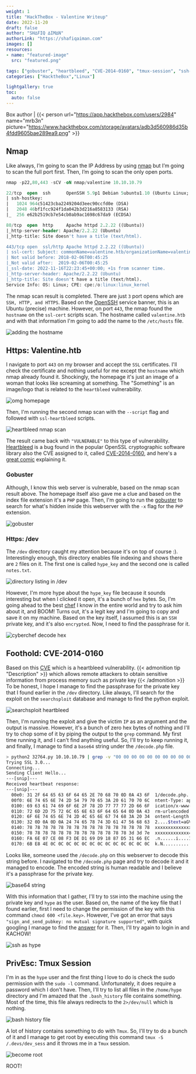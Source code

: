 ```yaml
---
weight: 1
title: "HackTheBox - Valentine Writeup"
date: 2022-11-20
draft: false
author: "SH∆FIQ ∆IM∆N"
authorLink: "https://shafiqaiman.com"
images: []
resources:
- name: "featured-image"
  src: "featured.png"

tags: ["gobuster", "heartbleed", "CVE-2014-0160", "tmux-session", "ssh-no-mutual-signature-supported"]
categories: ["HacktheBox","Linux"]

lightgallery: true
toc:
  auto: false
---
```


Box author | {{< person url="https://app.hackthebox.com/users/2984" name="mrb3n" picture="https://www.hackthebox.com/storage/avatars/adb3d560986d35b4fdd9605bae289ea9.png" >}}

<!--more-->

## Nmap
Like always, I’m going to scan the IP Address by using [nmap](https://nmap.org/) but I’m going to scan the full port first. Then, I’m going to scan the only open ports.

```sql
nmap -p22,80,443 -sCV -oN nmap/valentine 10.10.10.79

22/tcp  open  ssh      OpenSSH 5.9p1 Debian 5ubuntu1.10 (Ubuntu Linux; protocol 2.0)
| ssh-hostkey: 
|   1024 964c51423cba2249204d3eec90ccfd0e (DSA)
|   2048 46bf1fcc924f1da042b3d216a8583133 (RSA)
|_  256 e62b2519cb7e54cb0ab9ac1698c67da9 (ECDSA)

80/tcp  open  http     Apache httpd 2.2.22 ((Ubuntu))
|_http-server-header: Apache/2.2.22 (Ubuntu)
|_http-title: Site doesn't have a title (text/html).

443/tcp open  ssl/http Apache httpd 2.2.22 ((Ubuntu))
| ssl-cert: Subject: commonName=valentine.htb/organizationName=valentine.htb/stateOrProvinceName=FL/countryName=US
| Not valid before: 2018-02-06T00:45:25
|_Not valid after:  2019-02-06T00:45:25
|_ssl-date: 2022-11-16T22:23:45+00:00; +1s from scanner time.
|_http-server-header: Apache/2.2.22 (Ubuntu)
|_http-title: Site doesn't have a title (text/html).
Service Info: OS: Linux; CPE: cpe:/o:linux:linux_kernel
```

The nmap scan result is completed. There are just `3` port opens which are `SSH, HTTP, and HTTPS`. Based on the [OpenSSH](https://launchpad.net/ubuntu/+source/openssh/1:5.9p1-5ubuntu1.10) service banner, this is an Ubuntu (precise) machine. However, on port `443`, the nmap found the `hostname` on the `ssl-cert` scripts scan. The hostname called `valentine.htb` and with that information I'm going to add the name to the `/etc/hosts` file.

![adding the hostname](adding-the-hostname-in-etc-hosts-file.png "adding the hostname")

## Https: Valentine.htb
I navigate to port `443` on my browser and accept the `SSL` certificates. I'll check the certificate and nothing useful for me except the `hostname` which nmap already found it. Shockingly, the homepage it's just an image of a woman that looks like screaming at something. The "Something" is an image/logo that is related to the `heartbleed` vulnerability. 

![omg homepage](omg-home-page.png "omg homepage")

Then, I'm running the second nmap scan with the `--script` flag and followed with `ssl-heartbleed` scripts. 

![heartbleed nmap scan](nmap-scan-heartbleed-scripts.png "heartbleed nmap scan")

The result came back with `"VULNERABLE"` to this type of vulnerability. [Heartbleed](https://heartbleed.com/) is a bug found in the popular OpenSSL cryptographic software library also the CVE assigned to it, called [CVE-2014-0160](https://nvd.nist.gov/vuln/detail/cve-2014-0160), and here's a [great comic](https://xkcd.com/1354/) explaining it.

### Gobuster
Although, I know this web server is vulnerable, based on the nmap scan result above. The homepage itself also gave me a clue and based on the index file extension it's a `PHP` page. Then, I'm going to run the [gobuster](https://github.com/OJ/gobuster) to search for what's hidden inside this webserver with the `-x` flag for the `PHP` extension.

![gobuster](gobuster-scan-result.png "gobuster")

### Https: /dev
The `/dev` directory caught my attention because it's on top of course :). Interestingly enough, this directory enables file indexing and shows there are `2` files on it. The first one is called `hype_key` and the second one is called `notes.txt`. 

![directory listing in /dev](dev-file-indexing-enable.png "directory listing in /dev")

However, I'm more hype about the `hype_key` file because it sounds interesting but when I clicked it open, it's a bunch of `hex` bytes. So, I'm going ahead to the best [chef](https://gchq.github.io/CyberChef/) I know in the entire world and try to ask him about it, and BOOM! Turns out, it's a legit key and I'm going to copy and save it on my machine. Based on the key itself, I assumed this is an `SSH` private key, and it's also `encrypted`. Now, I need to find the passphrase for it.

![cyberchef decode hex](cyberchef-decode-hex-bytes.png "cyberchef decode hex")

## Foothold: CVE-2014-0160
Based on this [CVE](https://nvd.nist.gov/vuln/detail/CVE-2014-0160) which is a heartbleed vulnerability.
{{< admonition tip "Description" >}}
which allows remote attackers to obtain sensitive information from process memory such as private key
{{< /admonition >}}
To be honest, I hope I manage to find the passphrase for the private key that I found earlier in the `/dev` directory. Like always, I'll search for the exploit on the `searchsploit` database and manage to find the python exploit.


![searchsploit heartbleed](searchsploit-search-heartbleed.png "searchsploit heartbleed")

Then, I'm running the exploit and give the victim `IP` as an argument and the output is massive. However, it's a bunch of zero hex bytes of nothing and I'll try to chop some of it by piping the output to the `grep` command. My first time running it, and I can't find anything useful. So, I'll try to keep running it, and finally, I manage to find a `base64` string under the `/decode.php` file. 

```bash
> python2 32764.py 10.10.10.79 | grep -v "00 00 00 00 00 00 00 00 00 00 00 00 00 00 00 00"
Trying SSL 3.0...
Connecting...
Sending Client Hello...
---[snip]---
Received heartbeat response:
---[snip]---
  00e0: 31 2F 64 65 63 6F 64 65 2E 70 68 70 0D 0A 43 6F  1/decode.php..Co
  00f0: 6E 74 65 6E 74 2D 54 79 70 65 3A 20 61 70 70 6C  ntent-Type: appl
  0100: 69 63 61 74 69 6F 6E 2F 78 2D 77 77 77 2D 66 6F  ication/x-www-fo
  0110: 72 6D 2D 75 72 6C 65 6E 63 6F 64 65 64 0D 0A 43  rm-urlencoded..C
  0120: 6F 6E 74 65 6E 74 2D 4C 65 6E 67 74 68 3A 20 34  ontent-Length: 4
  0130: 32 0D 0A 0D 0A 24 74 65 78 74 3D 61 47 56 68 63  2....$text=aGVhc
  0140: 78 78 78 78 78 78 78 78 78 78 78 78 78 78 78 78  xxxxxxxxxxxxxxxx
  0150: 78 78 78 78 78 78 78 78 78 78 78 78 78 3d 3d 7e  xxxxxxxxxxxxx==~
  0160: FA 6E 07 CE 08 F3 DE D1 69 D9 18 87 D5 31 66 EC  .n......i....1f.
  0170: 6B E8 4E 0C 0C 0C 0C 0C 0C 0C 0C 0C 0C 0C 0C 0C  k.N.............
```

Looks like, someone used the `/decode.php` on this webserver to decode this string before. I navigated to the `/decode.php` page and try to decode it and it managed to encode. The encoded string is human readable and I believe it's a passphrase for the private key.

![base64 string](decode-base64.png "base64 string")

With this information that I gather, I'll try to `SSH` into the machine using the private key and `hype` as the user. Based on, the name of the key file that I found earlier, first I need to change the permission of the key with this command `chmod 600 <file.key>`. 
However, I've got an error that says `"sign_and_send_pubkey: no mutual signature supported"`, with quick googling I manage to find the [answer](https://transang.me/ssh-handshake-is-rejected-with-no-mutual-signature-algorithm-error/) for it. Then, I'll try again to login in and KACHOW!

![ssh as hype](hype-user.png "ssh as hype")

## PrivEsc: Tmux Session
I'm in as the `hype` user and the first thing I love to do is check the sudo permission with the `sudo -l` command. Unfortunately, it does require a password which I don't have. Then, I'll try to list all files in the `/home/hype` directory and I'm amazed that the `.bash_history` file contains something. Most of the time, this file always redirects to the `2>/dev/null` which is nothing.

![bash history file](history.png "bash history file")

A lot of history contains something to do with `Tmux`. So, I'll try to do a bunch of it and I manage to get root by executing this command `tmux -S /.devs/dev_sess` and it throws me in a `Tmux` session.

![become root](root-user.png "become root")

ROOT!